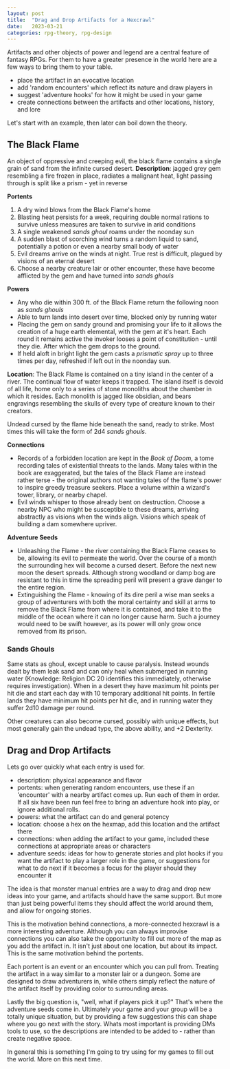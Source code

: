 ```yaml
---
layout: post
title:  "Drag and Drop Artifacts for a Hexcrawl"
date:   2023-03-21
categories: rpg-theory, rpg-design
---
```


Artifacts and other objects of power and legend are a central feature of fantasy RPGs. For them to have a greater presence in the world here are a few ways to bring them to your table.

- place the artifact in an evocative location
- add 'random encounters' which reflect its nature and draw players in
- suggest 'adventure hooks' for how it might be used in your game
- create connections between the artifacts and other locations, history, and lore

Let's start with an example, then later can boil down the theory.

## The Black Flame
An object of oppressive and creeping evil, the black flame contains a single grain of sand from the infinite cursed desert.
**Description**: jagged grey gem resembling a fire frozen in place, radiates a malignant heat, light passing through is split like a prism - yet in reverse

**Portents**
1. A dry wind blows from the Black Flame's home
2. Blasting heat persists for a week, requiring double normal rations to survive unless measures are taken to survive in arid conditions
3. A single weakened *sands ghoul* roams under the noonday sun
4. A sudden blast of scorching wind turns a random liquid to sand, potentially a potion or even a nearby small body of water
5. Evil dreams arrive on the winds at night. True rest is difficult, plagued by visions of an eternal desert
6. Choose a nearby creature lair or other encounter, these have become afflicted by the gem and have turned into *sands ghouls* 

**Powers**
- Any who die within 300 ft. of the Black Flame return the following noon as *sands ghouls*
- Able to turn lands into desert over time, blocked only by running water
- Placing the gem on sandy ground and promising your life to it allows the creation of a huge earth elemental, with the gem at it's heart. Each round it remains active the invoker looses a point of constitution - until they die. After which the gem drops to the ground.
- If held aloft in bright light the gem casts a *prismatic spray* up to three times per day, refreshed if left out in the noonday sun. 

**Location**: The Black Flame is contained on a tiny island in the center of a river. The continual flow of water keeps it trapped. The island itself is devoid of all life, home only to a series of stone monoliths about the chamber in which it resides. Each monolith is jagged like obsidian, and bears engravings resembling the skulls of every type of creature known to their creators.

Undead cursed by the flame hide beneath the sand, ready to strike. Most times this will take the form of 2d4 *sands ghouls*.

**Connections**
- Records of a forbidden location are kept in the *Book of Doom*, a tome recording tales of existential threats to the lands. Many tales within the book are exaggerated, but the tales of the Black Flame are instead rather terse - the original authors not wanting tales of the flame's power to inspire greedy treasure seekers. Place a volume within a wizard's tower, library, or nearby chapel.
- Evil winds whisper to those already bent on destruction. Choose a nearby NPC who might be susceptible to these dreams, arriving abstractly as visions when the winds align. Visions which speak of building a dam somewhere upriver.

**Adventure Seeds**
- Unleashing the Flame - the river containing the Black Flame ceases to be, allowing its evil to permeate the world. Over the course of a month the surrounding hex will become a cursed desert. Before the next new moon the desert spreads. Although strong woodland or damp bog are resistant to this in time the spreading peril will present a grave danger to the entire region.
- Extinguishing the Flame - knowing of its dire peril a wise man seeks a group of adventurers with both the moral certainty and skill at arms to remove the Black Flame from where it is contained, and take it to the middle of the ocean where it can no longer cause harm. Such a journey would need to be swift however, as its power will only grow once removed from its prison.

### Sands Ghouls
Same stats as ghoul, except unable to cause paralysis. Instead wounds dealt by them leak sand and can only heal when submerged in running water (Knowledge: Religion DC 20 identifies this immediately, otherwise requires investigation). When in a desert they have maximum hit points per hit die and start each day with 10 temporary additional hit points. In fertile lands they have minimum hit points per hit die, and in running water they suffer 2d10 damage per round. 

Other creatures can also become cursed, possibly with unique effects, but most generally gain the undead type, the above ability, and +2 Dexterity.

## Drag and Drop Artifacts

Lets go over quickly what each entry is used for.
- description: physical appearance and flavor
- portents: when generating random encounters, use these if an 'encounter' with a nearby artifact comes up. Run each of them in order. If all six have been run feel free to bring an adventure hook into play, or ignore additional rolls.
- powers: what the artifact can do and general potency
- location: choose a hex on the hexmap, add this location and the artifact there
- connections: when adding the artifact to your game, included these connections at appropriate areas or characters
- adventure seeds: ideas for how to generate stories and plot hooks if you want the artifact to play a larger role in the game, or suggestions for what to do next if it becomes a focus for the player should they encounter it

The idea is that monster manual entries are a way to drag and drop new ideas into your game, and artifacts should have the same support. But more than just being powerful items they should affect the world around them, and allow for ongoing stories. 

This is the motivation behind connections, a more-connected hexcrawl is a more interesting adventure. Although you can always improvise connections you can also take the opportunity to fill out more of the map as you add the artifact in. It isn't just about one location, but about its impact. This is the same motivation behind the portents.

Each portent is an event or an encounter which you can pull from. Treating the artifact in a way similar to a monster lair or a dungeon. Some are designed to draw adventurers in, while others simply reflect the nature of the artifact itself by providing color to surrounding areas.

Lastly the big question is, "well, what if players pick it up?" That's where the adventure seeds come in. Ultimately your game and your group will be a totally unique situation, but by providing a few suggestions this can shape where you go next with the story. Whats most important is providing DMs tools to use, so the descriptions are intended to be added to - rather than create negative space.

In general this is something I'm going to try using for my games to fill out the world. More on this next time.
